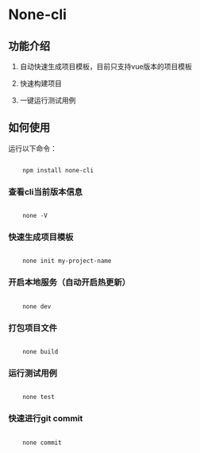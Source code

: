 # None-cli

## 功能介绍

1. 自动快速生成项目模板，目前只支持vue版本的项目模板

2. 快速构建项目

3. 一键运行测试用例

## 如何使用

运行以下命令： 

```

    npm install none-cli

```

### 查看cli当前版本信息

```

    none -V

```

### 快速生成项目模板

```

    none init my-project-name

```

### 开启本地服务（自动开启热更新）

```

    none dev

```

### 打包项目文件

```

    none build

```

### 运行测试用例

```

    none test

```

### 快速进行git commit

```

    none commit

```
